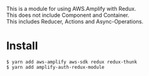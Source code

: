This is a module for using AWS.Amplify with Redux.<br />
This does not include Component and Container.<br />
This includes Reducer, Actions and Async-Operations.<br />


# Install
```
$ yarn add aws-amplify aws-sdk redux redux-thunk
$ yarn add amplify-auth-redux-module
```
